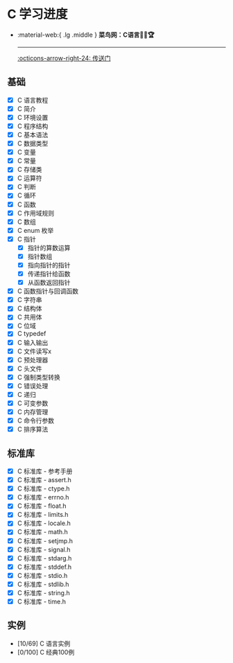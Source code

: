 # C 学习进度

<div class="grid cards" markdown>

-   :material-web:{ .lg .middle } __菜鸟网：C语言🎯✅🏆__

    ---

    [:octicons-arrow-right-24: <a href="https://www.runoob.com/cprogramming/c-tutorial.html" target="_blank"> 传送门 </a>](#)

</div>

## 基础
- [x] C 语言教程
- [x] C 简介
- [x] C 环境设置
- [x] C 程序结构
- [x] C 基本语法
- [x] C 数据类型
- [x] C 变量
- [x] C 常量
- [x] C 存储类
- [x] C 运算符
- [x] C 判断
- [x] C 循环
- [x] C 函数
- [x] C 作用域规则
- [x] C 数组
- [x] C enum 枚举
- [x] C 指针
  - [x] 指针的算数运算
  - [x] 指针数组
  - [x] 指向指针的指针
  - [x] 传递指针给函数
  - [x] 从函数返回指针
- [x] C 函数指针与回调函数
- [x] C 字符串
- [x] C 结构体
- [x] C 共用体
- [x] C 位域
- [x] C typedef
- [x] C 输入输出
- [x] C 文件读写x
- [x] C 预处理器
- [x] C 头文件
- [x] C 强制类型转换
- [x] C 错误处理
- [x] C 递归
- [x] C 可变参数
- [x] C 内存管理
- [x] C 命令行参数
- [x] C 排序算法

## 标准库
- [x] C 标准库 - 参考手册
- [x] C 标准库 - assert.h
- [x] C 标准库 - ctype.h
- [x] C 标准库 - errno.h
- [x] C 标准库 - float.h
- [x] C 标准库 - limits.h
- [x] C 标准库 - locale.h
- [x] C 标准库 - math.h
- [x] C 标准库 - setjmp.h
- [x] C 标准库 - signal.h
- [x] C 标准库 - stdarg.h
- [x] C 标准库 - stddef.h
- [x] C 标准库 - stdio.h
- [x] C 标准库 - stdlib.h
- [x] C 标准库 - string.h
- [x] C 标准库 - time.h

## 实例
- [10/69] C 语言实例
- [0/100] C 经典100例